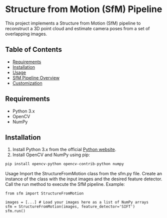 # Structure from Motion (SfM) Pipeline

This project implements a Structure from Motion (SfM) pipeline to reconstruct a 3D point cloud and estimate camera poses from a set of overlapping images.

## Table of Contents

- [Requirements](#requirements)
- [Installation](#installation)
- [Usage](#usage)
- [SfM Pipeline Overview](#sfm-pipeline-overview)
- [Customization](#customization)

## Requirements

- Python 3.x
- OpenCV
- NumPy

## Installation

1. Install Python 3.x from the official [Python website](https://www.python.org/downloads/).
2. Install OpenCV and NumPy using pip:

```bash
pip install opencv-python opencv-contrib-python numpy
```
Usage
Import the StructureFromMotion class from the sfm.py file.
Create an instance of the class with the input images and the desired feature detector.
Call the run method to execute the SfM pipeline.
Example:
```
from sfm import StructureFromMotion

images = [...] # Load your images here as a list of NumPy arrays
sfm = StructureFromMotion(images, feature_detector='SIFT')
sfm.run()
```
